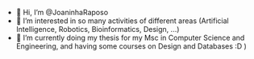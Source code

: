 - 👋 Hi, I’m @JoaninhaRaposo
- 👀 I’m interested in so many activities of different areas (Artificial Intelligence, Robotics, Bioinformatics, Design, ...) 
- 🌱 I’m currently doing my thesis for my Msc in Computer Science and Engineering, and having some courses on Design and Databases :D ) 

<!---
JoaninhaRaposo/JoaninhaRaposo is a ✨ special ✨ repository because its `README.md` (this file) appears on your GitHub profile.
You can click the Preview link to take a look at your changes.
- 💞️ I’m looking to collaborate on ...
--->
